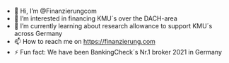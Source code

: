 - 👋 Hi, I’m @Finanzierungcom
- 👀 I’m interested in financing KMU´s over the DACH-area
- 🌱 I’m currently learning about research allowance to support KMU´s across Germany
- 📫 How to reach me on https://finanzierung.com
- ⚡ Fun fact: We have been BankingCheck´s Nr.1 broker 2021 in Germany
<!---
Finanzierungcom/Finanzierungcom is a ✨ special ✨ repository because its `README.md` (this file) appears on your GitHub profile.
You can click the Preview link to take a look at your changes.
--->
